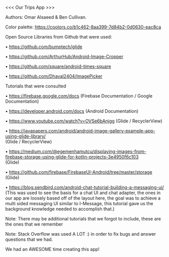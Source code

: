 <<< Our Trips App >>>

Authors:
Omar Alsaeed & Ben Cullivan.


Color palette:
https://coolors.co/b1c462-8aa399-7d84b2-0d0630-eac8ca


Open Source Libraries from Github that were used:

• https://github.com/bumptech/glide

• https://github.com/ArthurHub/Android-Image-Cropper

• https://github.com/square/android-times-square

• https://github.com/Dhaval2404/ImagePicker


Tutorials that were consulted

• https://firebase.google.com/docs  (Firebase Documentation / Google Documentation)

• https://developer.android.com/docs  (Android Documentation)

• https://www.youtube.com/watch?v=OVSe6bAnjgg  (Glide / RecyclerView)

• https://javapapers.com/android/android-image-gallery-example-app-using-glide-library/  
(Glide / RecyclerView)

• https://medium.com/@egemenhamutcu/displaying-images-from-firebase-storage-using-glide-for-kotlin-projects-3e4950f6c103  
(Glide)

• https://github.com/firebase/FirebaseUI-Android/tree/master/storage (Glide)

• https://blog.sendbird.com/android-chat-tutorial-building-a-messaging-ui/  
(This was used to see the basis for a chat UI and chat adapter, the ones in our 
app are loosely based off of the layout here, the goal was to achieve a multi 
sided messaging UI similar to I-Message, this tutorial gave us the background 
knowledge needed to accomplish that.)




Note: There may be additional tutorials that we forgot to include, these are the ones that we remember

Note: Stack Overflow was used A LOT :) in order to fix bugs and answer questions that we had.

We had an AWESOME time creating this app!
